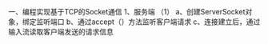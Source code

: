 一、编程实现基于TCP的Socket通信
1、服务端
（1）
a、创建ServerSocket对象，绑定监听端口
b、通过accept（）方法监听客户端请求
c、连接建立后，通过输入流读取客户端发送的请求信息
